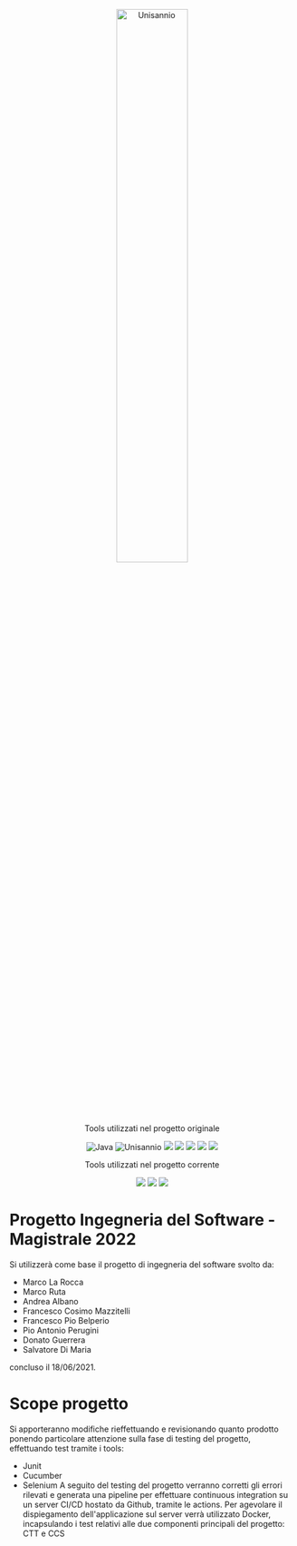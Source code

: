 <p align= "center">
<img src="https://www.unisannio.it/sites/default/files/emblema.png.pagespeed.ce.L9uvAVRynq.png" alt="Unisannio" width= 50%>
</p>
<p align="center">
    Tools utilizzati nel progetto originale
</p>
<p align="center">
    <img src="https://img.shields.io/badge/java-v11.0-blue" alt="Java">
    <img src="https://img.shields.io/badge/Unisannio-Ingegneria%20Del%20Software-blue" alt="Unisannio">
    <img src = "https://img.shields.io/badge/maven-v4.0-blue">
    <img src = "https://img.shields.io/badge/junit-v4.13-blue">
    <img src = "https://img.shields.io/badge/mongo--java--driver-v3.12.8-blue">
    <img src = "https://img.shields.io/badge/spring%20boot-v2.4.5-blue">
     <img src = "https://img.shields.io/badge/jersey-v3.0.2-blue">
</p>
<p align="center">
    Tools utilizzati nel progetto corrente
</p>
<p align="center">
    <img src = "https://img.shields.io/badge/Cucumber for java-v213.5744.125-green">
    <img src = "https://img.shields.io/badge/Selenium-v4.1.2-green">
    <img src = "https://img.shields.io/badge/Docker-green">
</p>

# Progetto Ingegneria del Software - Magistrale 2022

Si utilizzerà come base il progetto di ingegneria del software svolto da:
- Marco La Rocca
- Marco Ruta
- Andrea Albano
- Francesco Cosimo Mazzitelli
- Francesco Pio Belperio
- Pio Antonio Perugini
- Donato Guerrera
- Salvatore Di Maria

concluso il 18/06/2021.

# Scope progetto

Si apporteranno modifiche rieffettuando e revisionando quanto prodotto ponendo particolare attenzione
sulla fase di testing del progetto, effettuando test tramite i tools:
- Junit
- Cucumber
- Selenium
A seguito del testing del progetto verranno corretti gli errori rilevati e generata una pipeline per
effettuare continuous integration su un server CI/CD hostato da Github, tramite le actions.
Per agevolare il dispiegamento dell'applicazione sul server verrà utilizzato Docker, incapsulando
i test relativi alle due componenti principali del progetto: CTT e CCS
